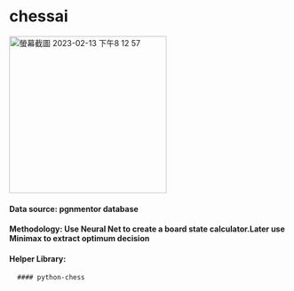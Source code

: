 # chessai
<img width="283" alt="螢幕截圖 2023-02-13 下午8 12 57" src="https://user-images.githubusercontent.com/56172862/218515228-13615dcf-9c9b-46fb-ab12-6e248bb72f1e.png">

#### Data source: pgnmentor database
#### Methodology: Use Neural Net to create a board state calculator.Later use Minimax to extract optimum decision
#### Helper Library: 
      #### python-chess
